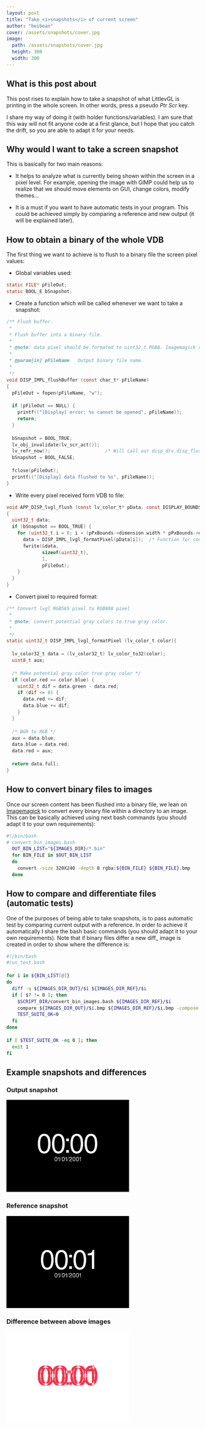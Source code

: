```yaml
---
layout: post
title: "Take <i>snapshots</i> of current screen"
author: "beibean"
cover: /assets/snapshots/cover.jpg
image:
  path: /assets/snapshots/cover.jpg
  height: 300
  width: 300
---
```


## What is this post about

This post rises to explain how to take a snapshot of what LittlevGL is printing in the whole screen. In other words, press a pseudo *Ptr Scr* key.

I share my way of doing it (with holder functions/variables). I am sure that this way will not fit anyone code at a first glance, but I hope that you catch the drift, so you are able to adapt it for your needs.

## Why would I want to take a screen snapshot

This is basically for two main reasons:

- It helps to analyze what is currently being shown within the screen in a pixel level. For example, opening the image with GIMP could help us to realize that we should move elements on GUI, change colors, modify themes...

- It is a must if you want to have automatic tests in your program. This could be achieved simply by comparing a reference and new output (it will be explained later).

## How to obtain a binary of the whole VDB

The first thing we want to achieve is to flush to a binary file the screen pixel values:

- Global variables used:

```c
static FILE* pFileOut;
static BOOL_E bSnapshot;
```

- Create a function which will be called whenever we want to take a snapshot:

```c
/** Flush buffer.
 *
 * Flush buffer into a binary file.
 *
 * @note: data pixel should be formated to uint32_t RGBA. Imagemagick requirements.
 *
 * @param[in] pFileName   Output binary file name.
 *
 */
void DISP_IMPL_flushBuffer (const char_t* pFileName)
{
  pFileOut = fopen(pFileName, "w");

  if (pFileOut == NULL) {
    printf(("[Display] error: %s cannot be opened", pFileName));
    return;
  }

  bSnapshot = BOOL_TRUE;
  lv_obj_invalidate(lv_scr_act());
  lv_refr_now();                    /* Will call our disp_drv.disp_flush function */
  bSnapshot = BOOL_FALSE;

  fclose(pFileOut);
  printf(("[Display] data flushed to %s", pFileName));
}
```

- Write every pixel received form VDB to file:

```c
void APP_DISP_lvgl_flush (const lv_color_t* pData, const DISPLAY_BOUNDS_T* const pPxBounds)
{
  uint32_t data;
  if (bSnapshot == BOOL_TRUE) {
    for (uint32_t i = 0; i < (pPxBounds->dimension.width * pPxBounds->dimension.height); i++) {
      data = DISP_IMPL_lvgl_formatPixel(pData[i]);  /* Function for converting LittlevGL pixel format to RGB888 */
      fwrite(&data,
             sizeof(uint32_t),
             1,
             pFileOut);
    }
  }
}
```

- Convert pixel to required format:

```c
/** Convert lvgl RGB565 pixel to RGB888 pixel
 *
 * @note: convert potential gray colors to true gray color.
 *
 */
static uint32_t DISP_IMPL_lvgl_formatPixel (lv_color_t color){

  lv_color32_t data = (lv_color32_t) lv_color_to32(color);
  uint8_t aux;

  /* Make potential gray color true gray color */
  if (color.red == color.blue) {
    uint32_t dif = data.green - data.red;
    if (dif <= 8) {
      data.red += dif;
      data.blue += dif;
    }
  }

  /* BGR to RGB */
  aux = data.blue;
  data.blue = data.red;
  data.red = aux;

  return data.full;
}
```

## How to convert binary files to images

Once our screen content has been flushed into a binary file, we lean on [Imagemagick](https://www.imagemagick.org/) to convert every binary file within a directory to an image. This can be basically achieved using next bash commands (you should adapt it to your own requirements):

```bash
#!/bin/bash
# convert_bin_images.bash
  OUT_BIN_LIST="${IMAGES_DIR}/*.bin"
  for BIN_FILE in $OUT_BIN_LIST
  do
    convert -size 320X240 -depth 8 rgba:${BIN_FILE} ${BIN_FILE}.bmp
  done
```

## How to compare and differentiate files (automatic tests)

One of the purposes of being able to take snapshots, is to pass automatic test by comparing current output with a reference. In order to achieve it automatically I share the bash basic commands (you should adapt it to your own requirements). Note that if binary files differ a new diff_ image is created in order to show where the difference is:

```bash
#!/bin/bash
#run_test.bash

for i in ${BIN_LIST[@]}
do
  diff -q ${IMAGES_DIR_OUT}/$i ${IMAGES_DIR_REF}/$i
  if [ $? != 0 ]; then
    $SCRIPT_DIR/convert_bin_images.bash ${IMAGES_DIR_REF}/$i
    compare ${IMAGES_DIR_OUT}/$i.bmp ${IMAGES_DIR_REF}/$i.bmp -compose src ${IMAGES_DIR_OUT}/diff_$i.png
    TEST_SUITE_OK=0
  fi
done

if [ $TEST_SUITE_OK -eq 0 ]; then
  exit 1
fi
```

## Example snapshots and differences

### Output snapshot

![Output snapshot](/assets/snapshots/output.bmp)

### Reference snapshot

![Reference snapshot](/assets/snapshots/reference.bmp)

### Difference between above images

![Difference between above images](/assets/snapshots/diff_test.png)
